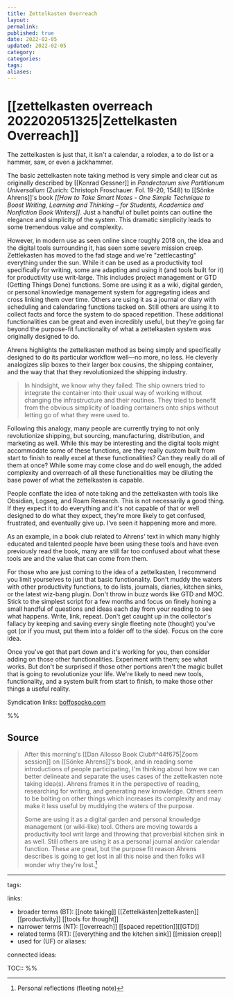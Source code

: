 ```yaml
---
title: Zettelkasten Overreach
layout: 
permalink:
published: true
date: 2022-02-05
updated: 2022-02-05
category: 
categories: 
tags: 
aliases: 
---
```


# [[zettelkasten overreach 202202051325|Zettelkasten Overreach]]

The zettelkasten is just that, it isn't a calendar, a rolodex, a to do list or a hammer, saw, or even a jackhammer. 

The basic zettelkasten note taking method is very simple and clear cut as originally described by [[Konrad Gessner]] in *Pandectarum sive Partitionum Universalium* (Zurich: Christoph Froschauer. Fol. 19-20, 1548) to [[Sönke Ahrens]]'s book *[[How to Take Smart Notes - One Simple Technique to Boost Writing, Learning and Thinking – for Students, Academics and Nonfiction Book Writers]]*. Just a handful of bullet points can outline the elegance and simplicity of the system. This dramatic simplicity leads to some tremendous value and complexity.

However, in modern use as seen online since roughly 2018 on, the idea and the digital tools surrounding it, has seen some severe mission creep. Zettlekasten has moved to the fad stage and we're "zettlecasting" everything under the sun. While it can be used as a productivity tool specifically for writing, some are adapting and using it (and tools built for it) for productivity use writ-large. This includes project management or GTD (Getting Things Done) functions. Some are using it as a wiki, digital garden, or personal knowledge management system for aggregating ideas and cross linking them over time. Others are using it as a journal or diary with scheduling and calendaring functions tacked on. Still others are using it to collect facts and force the system to do spaced repetition. These additional functionalities can be great and even incredibly useful, but they're going far beyond the purpose-fit functionality of what a zettelkasten system was originally designed to do. 

Ahrens highlights the zettelkasten method as being simply and specifically designed to do its particular workflow well—no more, no less. He cleverly analogizes slip boxes to their larger box cousins, the shipping container, and the way that that they revolutionized the shipping industry. 

> In hindsight, we know why they failed: The ship owners tried to integrate  the  container  into  their  usual  way  of  working  without changing the infrastructure and their routines. They tried to benefit from the obvious simplicity of loading containers onto ships without letting go of what they were used to.

Following this analogy, many people are currently trying to not only revolutionize shipping, but sourcing, manufacturing, distribution, and marketing as well. While this may be interesting and the digital tools might accommodate some of these functions, are they really custom built from start to finish to really excel at these functionalities? Can they really do all of them at once? While some may come close and do well enough, the added complexity and overreach of all these functionalities may be diluting the base power of what the zettelkasten is capable. 

People conflate the idea of note taking and the zettelkasten with tools like Obsidian, Logseq, and Roam Research. This is not necessarily a good thing. If they expect it to do everything and it's not capable of that or well designed to do what they expect, they're more likely to get confused, frustrated, and eventually give up. I've seen it happening more and more. 

As an example, in a book club related to Ahrens' text in which many highly educated and talented people have been using these tools and have even previously read the book, many are still far too confused about what these tools are and the value that can come from them.

For those who are just coming to the idea of a zettelkasten, I recommend you limit yourselves to just that basic functionality. Don't muddy the waters with other productivity functions, to do lists, journals, diaries, kitchen sinks, or the latest wiz-bang plugin. Don't throw in buzz words like GTD and MOC. Stick to the simplest script for a few months and focus on finely honing a small handful of questions and ideas each day from your reading to see what happens. Write, link, repeat. Don't get caught up in the collector's fallacy by keeping and saving every single fleeting note (thought) you've got (or if you must, put them into a folder off to the side). Focus on the core idea.

Once you've got that part down and it's working for you, then consider adding on those other functionalities. Experiment with them; see what works. But don't be surprised if those other portions aren't the magic bullet that is going to revolutionize your life. We're likely to need new tools, functionality, and a system built from start to finish, to make those other things a useful reality.

Syndication links: [boffosocko.com](https://boffosocko.com/2022/02/05/zettelkasten-overreach/) 

%%
## Source
> After this morning's [[Dan Allosso Book Club#^44f675|Zoom session]] on [[Sönke Ahrens]]'s book, and in reading some introductions of people participating, I'm thinking about how we can better delineate and separate the uses cases of the zettelkasten note taking idea(s). Ahrens frames it in the perspective of reading, researching for writing, and generating new knowledge. Others seem to be bolting on other things which increases its complexity and may make it less useful by muddying the waters of the purpose. 
> 
> Some are using it as a digital garden and personal knowledge management (or wiki-like) tool. Others are moving towards a productivity tool writ large and throwing that proverbial kitchen sink in as well. Still others are using it as a personal journal and/or calendar function. These are great, but the purpose fit reason Ahrens describes is going to get lost in all this noise and then folks will wonder why they're lost.[^1]

[^1]: Personal reflections (fleeting note)



---
tags: 

links: 
- broader terms (BT): [[note taking]] [[Zettelkästen|zettelkasten]] [[productivity]]  [[tools for thought]]
- narrower terms (NT): [[overreach]] [[spaced repetition]][[GTD]]
- related terms (RT): [[everything and the kitchen sink]] [[mission creep]]
- used for (UF) or aliases: 

connected ideas: 

TOC::
%%